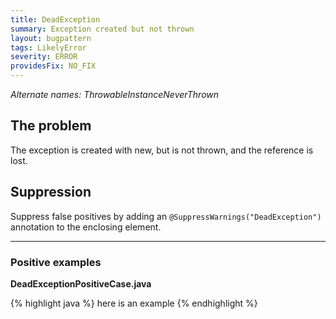 ```yaml
---
title: DeadException
summary: Exception created but not thrown
layout: bugpattern
tags: LikelyError
severity: ERROR
providesFix: NO_FIX
---
```


<!--
*** AUTO-GENERATED, DO NOT MODIFY ***
To make changes, edit the @BugPattern annotation or the explanation in docs/bugpattern.
-->

_Alternate names: ThrowableInstanceNeverThrown_

## The problem
The exception is created with new, but is not thrown, and the reference is lost.

## Suppression
Suppress false positives by adding an `@SuppressWarnings("DeadException")` annotation to the enclosing element.

----------

### Positive examples
__DeadExceptionPositiveCase.java__

{% highlight java %}
here is an example
{% endhighlight %}

